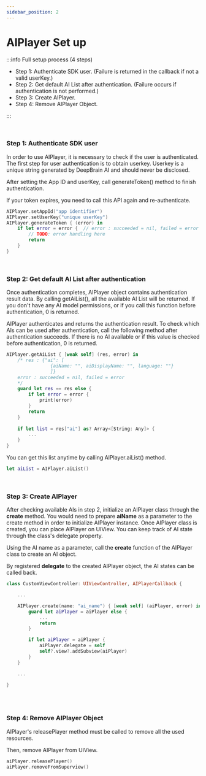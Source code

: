 ```yaml
---
sidebar_position: 2
---
```


# AIPlayer Set up

:::info Full setup process (4 steps)

- Step 1: Authenticate SDK user. (Failure is returned in the callback if not a valid userKey.)
- Step 2: Get default AI List after authentication. (Failure occurs if authentication is not performed.)
- Step 3: Create AIPlayer.
- Step 4: Remove AIPlayer Object.

:::

<br/>

### Step 1: Authenticate SDK user
In order to use AIPlayer, it is necessary to check if the user is authenticated. The first step for user authentication is to obtain userkey. Userkey is a unique string generated by DeepBrain AI and should never be disclosed.

After setting the App ID and userKey, call generateToken() method to finish authentication. 

If your token expires, you need to call this API again and re-authenticate. 

```swift
AIPlayer.setAppId("app identifier")
AIPlayer.setUserKey("unique userKey")
AIPlayer.generateToken { (error) in
    if let error = error {  // error : succeeded = nil, failed = error
        // TODO: error handling here
        return
    }
}
```


<br/>

### Step 2: Get default AI List after authentication 

Once authentication completes, AIPlayer object contains authentication result data. By calling getAiList(), all the available AI List will be returned. If you don't have any AI model permissions, or if you call this function before authentication, 0 is returned.

AIPlayer authenticates and returns the authentication result. To check which AIs can be used after authentication, call the following method after  authentication succeeds. If there is no AI available or if this value is checked before authentication, 0 is returned.

```swift
AIPlayer.getAiList { [weak self] (res, error) in
    /* res : {"ai": [
                {aiName: "", aiDisplayName: "", language: ""}
                ]}
    error : succeeded = nil, failed = error
    */
    guard let res == res else {
        if let error = error {
            print(error)
        }
        return
    }
    
    if let list = res["ai"] as? Array<[String: Any]> {
        ...
    }
}
```

You can get this list anytime by calling AIPlayer.aiList() method.

```swift
let aiList = AIPlayer.aiList()
```


<br/>

### Step 3: Create AIPlayer

After checking available AIs in step 2, initialize an AIPlayer class through the **create** method. You would need to prepare **aiName** as a parameter to the create method in order to initialize AIPlayer instance. Once AIPlayer class is created, you can place AIPlayer on UIView. You can keep track of AI state through the class's delegate property.

Using the AI name as a parameter, call the __create__ function of the AIPlayer class to create an AI object.

By registered __delegate__ to the created AIPlayer object, the AI states can be called back.

```Swift
class CustomViewController: UIViewController, AIPlayerCallback {

 	...

  	AIPlayer.create(name: "ai_name") { [weak self] (aiPlayer, error) in
	  	guard let aiPlayer = aiPlayer else {
	  		...
	  		return
	  	}

	  	if let aiPlayer = aiPlayer {
	  		aiPlayer.delegate = self
	  		self?.view?.addSubview(aiPlayer)
	  	}
	}

	...

}
  
```


<br/>

### Step 4: Remove AIPlayer Object

AIPlayer's releasePlayer method must be called to remove all the used resources. 

Then, remove AIPlayer from UIView. 

```Swift
aiPlayer.releasePlayer()
aiPlayer.removeFromSuperview()
```
